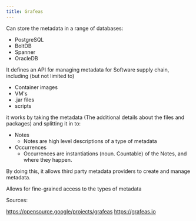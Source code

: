 ```yaml
---
title: Grafeas
---
```


Can store the metadata in a range of databases:

* PostgreSQL
* BoltDB
* Spanner
* OracleDB

It defines an API for managing metadata for Software supply chain, including (but not limited to)

* Container images
* VM's
* .jar files
* scripts

it works by taking the metadata (The additional details about the files and packages) and splitting it in to:

* Notes
  * Notes are high level descriptions of a type of metadata
* Occurrences
  * Occurrences are instantiations (noun. Countable) of the Notes, and where they happen.

By doing this, it allows third party metadata providers to create and manage metadata.

Allows for fine-grained access to the types of metadata

Sources:

<https://opensource.google/projects/grafeas>
<https://grafeas.io>
